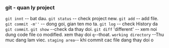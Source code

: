 ### git - quan ly project
`git innt` -- bat dau.
`git status` -- check project new.
`git add` -- add file.
`git commit -m''` -- dong goi, gian ten mo ta.
`git log` -- check History da `git commit`.
`git show` --check da thay doi.
`git diff` 'different' -- xem noi dung code file co modifled. xem thay doi
`q`--thoat.
`working directory` --Thu muc dang lam viec.
`staging area`-- khi commit cac file dang thay doi o
